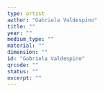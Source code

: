 ```yaml
---
type: artist
author: "Gabriela Valdespino"
title: ""
year: ""
medium_type: ""
material: ""
dimension: ""
id: "Gabriela Valdespino"
qrcode: ""
status: ""
excerpt: ""
---
```


